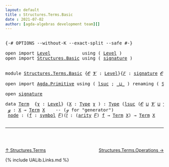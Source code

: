 ```yaml
---
layout: default
title : Structures.Terms.Basic
date : 2021-07-02
author: [agda-algebras development team][]
---
```


<pre class="Agda">

<a id="132" class="Symbol">{-#</a> <a id="136" class="Keyword">OPTIONS</a> <a id="144" class="Pragma">--without-K</a> <a id="156" class="Pragma">--exact-split</a> <a id="170" class="Pragma">--safe</a> <a id="177" class="Symbol">#-}</a>

<a id="182" class="Keyword">open</a> <a id="187" class="Keyword">import</a> <a id="194" href="Level.html" class="Module">Level</a>            <a id="211" class="Keyword">using</a> <a id="217" class="Symbol">(</a> <a id="219" href="Agda.Primitive.html#597" class="Postulate">Level</a> <a id="225" class="Symbol">)</a>
<a id="227" class="Keyword">open</a> <a id="232" class="Keyword">import</a> <a id="239" href="Structures.Basic.html" class="Module">Structures.Basic</a> <a id="256" class="Keyword">using</a> <a id="262" class="Symbol">(</a> <a id="264" href="Structures.Basic.html#1124" class="Record">signature</a> <a id="274" class="Symbol">)</a>


<a id="278" class="Keyword">module</a> <a id="285" href="Structures.Terms.Basic.html" class="Module">Structures.Terms.Basic</a> <a id="308" class="Symbol">{</a><a id="309" href="Structures.Terms.Basic.html#309" class="Bound">𝓞</a> <a id="311" href="Structures.Terms.Basic.html#311" class="Bound">𝓥</a> <a id="313" class="Symbol">:</a> <a id="315" href="Agda.Primitive.html#597" class="Postulate">Level</a><a id="320" class="Symbol">}{</a><a id="322" href="Structures.Terms.Basic.html#322" class="Bound">𝐹</a> <a id="324" class="Symbol">:</a> <a id="326" href="Structures.Basic.html#1124" class="Record">signature</a> <a id="336" href="Structures.Terms.Basic.html#309" class="Bound">𝓞</a> <a id="338" href="Structures.Terms.Basic.html#311" class="Bound">𝓥</a><a id="339" class="Symbol">}</a> <a id="341" class="Keyword">where</a>

<a id="348" class="Keyword">open</a> <a id="353" class="Keyword">import</a> <a id="360" href="Agda.Primitive.html" class="Module">Agda.Primitive</a> <a id="375" class="Keyword">using</a> <a id="381" class="Symbol">(</a> <a id="383" href="Agda.Primitive.html#780" class="Primitive">lsuc</a> <a id="388" class="Symbol">;</a> <a id="390" href="Agda.Primitive.html#810" class="Primitive Operator">_⊔_</a> <a id="394" class="Symbol">)</a> <a id="396" class="Keyword">renaming</a> <a id="405" class="Symbol">(</a> <a id="407" href="Agda.Primitive.html#326" class="Primitive">Set</a> <a id="411" class="Symbol">to</a> <a id="414" class="Primitive">Type</a> <a id="419" class="Symbol">)</a>

<a id="422" class="Keyword">open</a> <a id="427" href="Structures.Basic.html#1124" class="Module">signature</a>

<a id="438" class="Keyword">data</a> <a id="Term"></a><a id="443" href="Structures.Terms.Basic.html#443" class="Datatype">Term</a>  <a id="449" class="Symbol">{</a><a id="450" href="Structures.Terms.Basic.html#450" class="Bound">χ</a> <a id="452" class="Symbol">:</a> <a id="454" href="Agda.Primitive.html#597" class="Postulate">Level</a><a id="459" class="Symbol">}</a> <a id="461" class="Symbol">(</a><a id="462" href="Structures.Terms.Basic.html#462" class="Bound">X</a> <a id="464" class="Symbol">:</a> <a id="466" href="Structures.Terms.Basic.html#414" class="Primitive">Type</a> <a id="471" href="Structures.Terms.Basic.html#450" class="Bound">χ</a> <a id="473" class="Symbol">)</a> <a id="475" class="Symbol">:</a> <a id="477" href="Structures.Terms.Basic.html#414" class="Primitive">Type</a> <a id="482" class="Symbol">(</a><a id="483" href="Agda.Primitive.html#780" class="Primitive">lsuc</a> <a id="488" class="Symbol">(</a><a id="489" href="Structures.Terms.Basic.html#309" class="Bound">𝓞</a> <a id="491" href="Agda.Primitive.html#810" class="Primitive Operator">⊔</a> <a id="493" href="Structures.Terms.Basic.html#311" class="Bound">𝓥</a> <a id="495" href="Agda.Primitive.html#810" class="Primitive Operator">⊔</a> <a id="497" href="Structures.Terms.Basic.html#450" class="Bound">χ</a><a id="498" class="Symbol">))</a>  <a id="502" class="Keyword">where</a>
 <a id="Term.ℊ"></a><a id="509" href="Structures.Terms.Basic.html#509" class="InductiveConstructor">ℊ</a> <a id="511" class="Symbol">:</a> <a id="513" href="Structures.Terms.Basic.html#462" class="Bound">X</a> <a id="515" class="Symbol">→</a> <a id="517" href="Structures.Terms.Basic.html#443" class="Datatype">Term</a> <a id="522" href="Structures.Terms.Basic.html#462" class="Bound">X</a>    <a id="527" class="Comment">-- (ℊ for &quot;generator&quot;)</a>
 <a id="Term.node"></a><a id="551" href="Structures.Terms.Basic.html#551" class="InductiveConstructor">node</a> <a id="556" class="Symbol">:</a> <a id="558" class="Symbol">(</a><a id="559" href="Structures.Terms.Basic.html#559" class="Bound">f</a> <a id="561" class="Symbol">:</a> <a id="563" href="Structures.Basic.html#1185" class="Field">symbol</a> <a id="570" href="Structures.Terms.Basic.html#322" class="Bound">𝐹</a><a id="571" class="Symbol">)(</a><a id="573" href="Structures.Terms.Basic.html#573" class="Bound">𝑡</a> <a id="575" class="Symbol">:</a> <a id="577" class="Symbol">(</a><a id="578" href="Structures.Basic.html#1203" class="Field">arity</a> <a id="584" href="Structures.Terms.Basic.html#322" class="Bound">𝐹</a><a id="585" class="Symbol">)</a> <a id="587" href="Structures.Terms.Basic.html#559" class="Bound">f</a> <a id="589" class="Symbol">→</a> <a id="591" href="Structures.Terms.Basic.html#443" class="Datatype">Term</a> <a id="596" href="Structures.Terms.Basic.html#462" class="Bound">X</a><a id="597" class="Symbol">)</a> <a id="599" class="Symbol">→</a> <a id="601" href="Structures.Terms.Basic.html#443" class="Datatype">Term</a> <a id="606" href="Structures.Terms.Basic.html#462" class="Bound">X</a>

</pre>

--------------------------------

<br>
<br>

[↑ Structures.Terms](Structures.Terms.html)
<span style="float:right;">[Structures.Terms.Operations →](Structures.Terms.Operations.html)</span>

{% include UALib.Links.md %}

[agda-algebras development team]: https://github.com/ualib/agda-algebras#the-agda-algebras-development-team
